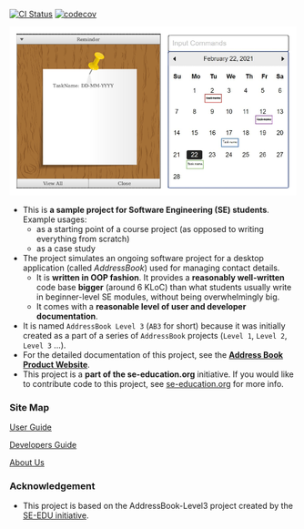 [![CI Status](https://github.com/AY2021S2-CS2103T-W15-1/tp/workflows/Java%20CI/badge.svg)](https://github.com/AY2021S2-CS2103T-W15-1/tp/actions)
[![codecov](https://codecov.io/gh/AY2021S2-CS2103T-W15-1/tp/branch/master/graph/badge.svg)](https://codecov.io/gh/AY2021S2-CS2103T-W15-1/tp)

![Ui](docs/images/Ui.png)

* This is **a sample project for Software Engineering (SE) students**.<br>
  Example usages:
  * as a starting point of a course project (as opposed to writing everything from scratch)
  * as a case study
* The project simulates an ongoing software project for a desktop application (called _AddressBook_) used for managing contact details.
  * It is **written in OOP fashion**. It provides a **reasonably well-written** code base **bigger** (around 6 KLoC) than what students usually write in beginner-level SE modules, without being overwhelmingly big.
  * It comes with a **reasonable level of user and developer documentation**.
* It is named `AddressBook Level 3` (`AB3` for short) because it was initially created as a part of a series of `AddressBook` projects (`Level 1`, `Level 2`, `Level 3` ...).
* For the detailed documentation of this project, see the **[Address Book Product Website](https://se-education.org/addressbook-level3)**.
* This project is a **part of the se-education.org** initiative. If you would like to contribute code to this project, see [se-education.org](https://se-education.org#https://se-education.org/#contributing) for more info.

### Site Map
[User Guide](docs/UserGuide.md)

[Developers Guide](docs/DeveloperGuide.md)

[About Us](docs/AboutUs.md)

### Acknowledgement
* This project is based on the AddressBook-Level3 project created by the [SE-EDU initiative](https://se-education.org).
